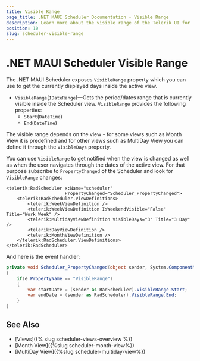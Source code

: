 ```yaml
---
title: Visible Range
page_title: .NET MAUI Scheduler Documentation - Visible Range
description: Learn more about the visible range of the Telerik UI for .NET MAUI Scheduler control.
position: 10
slug: scheduler-visible-range
---
```


# .NET MAUI Scheduler Visible Range

The .NET MAUI Scheduler exposes `VisibleRange` property which you can use to get the currently displayed days inside the active view.

* `VisibleRange`(`IDateRange`)&mdash;Gets the period/dates range that is currently visible inside the Scheduler view. `VisibleRange` provides the following properties:
    * `Start`(`DateTime`)
    * `End`(`DateTime`)

The visible range depends on the view - for some views such as Month View it is predefined and for other views such as MultiDay View you can define it through the `VisibleDays` property.

You can use `VisibleRange` to get notified when the view is changed as well as when the user navigates through the dates of the active view. For that purpose subscribe to `PropertyChanged` of the Scheduler and look for `VisibleRange` changes:

```XAML
<telerik:RadScheduler x:Name="scheduler"
                      PropertyChanged="Scheduler_PropertyChanged">
    <telerik:RadScheduler.ViewDefinitions>
        <telerik:WeekViewDefinition />
        <telerik:WeekViewDefinition IsWeekendVisible="False" Title="Work Week" />
        <telerik:MultidayViewDefinition VisibleDays="3" Title="3 Day" />
        <telerik:DayViewDefinition />
        <telerik:MonthViewDefinition />
    </telerik:RadScheduler.ViewDefinitions>
</telerik:RadScheduler>
```

And here is the event handler:

```C#
private void Scheduler_PropertyChanged(object sender, System.ComponentModel.PropertyChangedEventArgs e)
{
	if(e.PropertyName == "VisibleRange")
	{
		var startDate = (sender as RadScheduler).VisibleRange.Start;
		var endDate = (sender as RadScheduler).VisibleRange.End;
	}
}
```

## See Also

- [Views]({% slug scheduler-views-overview %})
- [Month View]({%slug scheduler-month-view%})
- [MultiDay View]({%slug scheduler-multiday-view%})